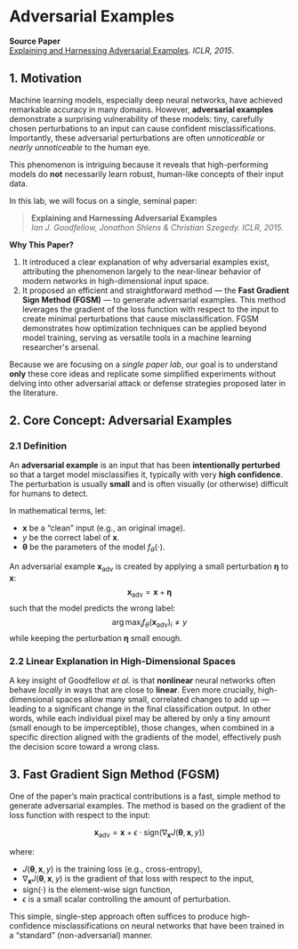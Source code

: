# Adversarial Examples

**Source Paper**  
[Explaining and Harnessing Adversarial Examples](https://arxiv.org/pdf/1412.6572). _ICLR, 2015_.

## 1. Motivation

Machine learning models, especially deep neural networks, have achieved remarkable accuracy in many domains. However, **adversarial examples** demonstrate a surprising vulnerability of these models: tiny, carefully chosen perturbations to an input can cause confident misclassifications. Importantly, these adversarial perturbations are often *unnoticeable* or *nearly unnoticeable* to the human eye.

This phenomenon is intriguing because it reveals that high-performing models do **not** necessarily learn robust, human-like concepts of their input data.

In this lab, we will focus on a single, seminal paper:

> **Explaining and Harnessing Adversarial Examples**  
> _Ian J. Goodfellow, Jonathon Shlens & Christian Szegedy. ICLR, 2015._

**Why This Paper?**  
1. It introduced a clear explanation of why adversarial examples exist, attributing the phenomenon largely to the near-linear behavior of modern networks in high-dimensional input space.  
2. It proposed an efficient and straightforward method — the **Fast Gradient Sign Method (FGSM)** — to generate adversarial examples. This method leverages the gradient of the loss function with respect to the input to create minimal perturbations that cause misclassification. FGSM demonstrates how optimization techniques can be applied beyond model training, serving as versatile tools in a machine learning researcher's arsenal.

Because we are focusing on a _single paper lab_, our goal is to understand **only** these core ideas and replicate some simplified experiments without delving into other adversarial attack or defense strategies proposed later in the literature.

## 2. Core Concept: Adversarial Examples

### 2.1 Definition

An **adversarial example** is an input that has been **intentionally perturbed** so that a target model misclassifies it, typically with very **high confidence**. The perturbation is usually **small** and is often visually (or otherwise) difficult for humans to detect.

In mathematical terms, let:
- $\mathbf{x}$ be a “clean” input (e.g., an original image).
- $y$ be the correct label of $\mathbf{x}$.
- $\mathbf{\theta}$ be the parameters of the model $f_\theta(\cdot)$.

An adversarial example $\mathbf{x}_\text{adv}$ is created by applying a small perturbation $\boldsymbol{\eta}$ to $\mathbf{x}$:
$$\mathbf{x}_\text{adv} = \mathbf{x} + \boldsymbol{\eta}$$
such that the model predicts the wrong label:
$$\arg\max_i f_\theta(\mathbf{x}_\text{adv})_i \neq y$$
while keeping the perturbation $\boldsymbol{\eta}$ small enough.

### 2.2 Linear Explanation in High-Dimensional Spaces

A key insight of Goodfellow *et al.* is that **nonlinear** neural networks often behave *locally* in ways that are close to **linear**. Even more crucially, high-dimensional spaces allow many small, correlated changes to add up — leading to a significant change in the final classification output. In other words, while each individual pixel may be altered by only a tiny amount (small enough to be imperceptible), those changes, when combined in a specific direction aligned with the gradients of the model, effectively push the decision score toward a wrong class.

## 3. Fast Gradient Sign Method (FGSM)

One of the paper’s main practical contributions is a fast, simple method to generate adversarial examples. The method is based on the gradient of the loss function with respect to the input:

$$\mathbf{x}_\text{adv} = \mathbf{x} + \epsilon \cdot \text{sign}\bigl(\nabla_{\mathbf{x}} J(\mathbf{\theta}, \mathbf{x}, y)\bigr)$$

where:
- $J(\mathbf{\theta}, \mathbf{x}, y)$ is the training loss (e.g., cross-entropy),
- $\nabla_{\mathbf{x}} J(\mathbf{\theta}, \mathbf{x}, y)$ is the gradient of that loss with respect to the input,
- $\text{sign}(\cdot)$ is the element-wise sign function,
- $\epsilon$ is a small scalar controlling the amount of perturbation.

This simple, single-step approach often suffices to produce high-confidence misclassifications on neural networks that have been trained in a “standard” (non-adversarial) manner.